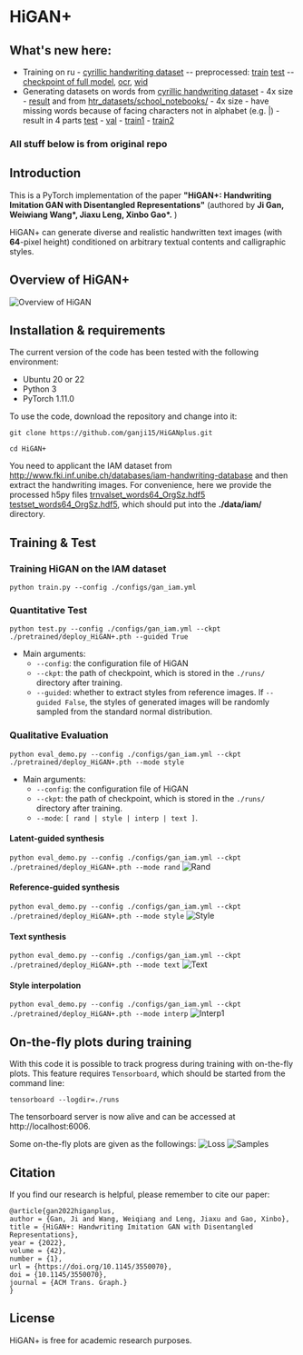# HiGAN+
## What's new here:
- Training on ru - [cyrillic handwriting dataset](https://www.kaggle.com/datasets/constantinwerner/cyrillic-handwriting-dataset) -- preprocessed: [train](https://disk.yandex.ru/d/kEAOx5-0-Kt2kw) [test](https://disk.yandex.ru/d/Mvzqo3NIGj-iCg) -- [checkpoint of full model](https://disk.yandex.ru/d/eaNj3iDJBeYpyw), [ocr](https://disk.yandex.ru/d/hgUlg-kfGeyqcQ), [wid](https://disk.yandex.ru/d/12PaaMHmMj-4bQ)
- Generating datasets on words from [cyrillic handwriting dataset](https://www.kaggle.com/datasets/constantinwerner/cyrillic-handwriting-dataset) - 4x size - [result](https://disk.yandex.ru/d/CxWfnJBtDklwWw) and from [htr_datasets/school_notebooks/](https://github.com/ai-forever/htr_datasets/tree/main/school_notebooks) - 4x size - have missing words because of facing characters not in alphabet (e.g. |) - result in 4 parts [test](https://disk.yandex.ru/d/nsL0cuZfh5HA8g) - [val](https://disk.yandex.ru/d/0MtW4nbRW_Gv1g) - [train1](https://disk.yandex.ru/d/lz3uLuN038OvNA) - [train2](https://disk.yandex.ru/d/crMuxCiXEFpzjA)

### All stuff below is from original repo
## Introduction
This is a PyTorch implementation of the paper **"HiGAN+: Handwriting Imitation GAN with Disentangled
Representations"** (authored by **Ji Gan, Weiwiang Wang\*, Jiaxu Leng, Xinbo Gao\*.** )

HiGAN+ can generate diverse and realistic handwritten text images (with **64**-pixel height) conditioned
on arbitrary textual contents and calligraphic styles.

## Overview of HiGAN+
![Overview of HiGAN](docs/imgs/Overview.png)


## Installation & requirements
The current version of the code has been tested with the following environment:
- Ubuntu 20 or 22
- Python 3
- PyTorch 1.11.0


To use the code, download the repository and change into it:

`git clone https://github.com/ganji15/HiGANplus.git`

`cd HiGAN+`

You need to applicant the IAM dataset from <http://www.fki.inf.unibe.ch/databases/iam-handwriting-database> and then extract the handwriting images. 
For convenience, here we provide the processed h5py files [trnvalset_words64_OrgSz.hdf5](https://github.com/ganji15/HiGANplus/releases/download/dataset/trnvalset_words64_OrgSz.hdf5)  [testset_words64_OrgSz.hdf5](https://github.com/ganji15/HiGANplus/releases/download/dataset/testset_words64_OrgSz.hdf5), which should put into the **./data/iam/** directory.


## Training & Test
### Training HiGAN on the IAM dataset
`python train.py --config ./configs/gan_iam.yml`

### Quantitative Test
`python test.py --config ./configs/gan_iam.yml --ckpt ./pretrained/deploy_HiGAN+.pth --guided True`
+ Main arguments:
  - `--config`: the configuration file of HiGAN
  - `--ckpt`: the path of checkpoint, which is stored in the `./runs/` directory after training.
  - `--guided`: whether to extract styles from reference images. If `--guided False`, the styles of generated images will be randomly sampled from the standard normal distribution.

### Qualitative Evaluation
`python eval_demo.py --config ./configs/gan_iam.yml --ckpt ./pretrained/deploy_HiGAN+.pth --mode style`
+ Main arguments:
  - `--config`: the configuration file of HiGAN
  - `--ckpt`: the path of checkpoint, which is stored in the `./runs/` directory after training.
  - `--mode`: `[ rand | style | interp | text ]`.

#### Latent-guided synthesis
`python eval_demo.py --config ./configs/gan_iam.yml --ckpt ./pretrained/deploy_HiGAN+.pth --mode rand`
![Rand](docs/imgs/GenRand.png)

#### Reference-guided synthesis
`python eval_demo.py --config ./configs/gan_iam.yml --ckpt ./pretrained/deploy_HiGAN+.pth --mode style`
![Style](docs/imgs/GenStyle.png)

#### Text synthesis
`python eval_demo.py --config ./configs/gan_iam.yml --ckpt ./pretrained/deploy_HiGAN+.pth --mode text`
![Text](docs/imgs/GenText.png)

#### Style interpolation
`python eval_demo.py --config ./configs/gan_iam.yml --ckpt ./pretrained/deploy_HiGAN+.pth --mode interp`
![Interp1](docs/imgs/GenInterp.png)


## On-the-fly plots during training
With this code it is possible to track progress during training with on-the-fly plots. This feature requires `Tensorboard`, which should be started from the command line:

`tensorboard --logdir=./runs`

The tensorboard server is now alive and can be accessed at http://localhost:6006.

Some on-the-fly plots are given as the followings:
![Loss](docs/imgs/tensorboard_log.png)
![Samples](docs/imgs/tensorboard_vis.png)


## Citation
If you find our research is helpful, please remember to cite our paper:
```
@article{gan2022higanplus,
author = {Gan, Ji and Wang, Weiqiang and Leng, Jiaxu and Gao, Xinbo},
title = {HiGAN+: Handwriting Imitation GAN with Disentangled Representations},
year = {2022},
volume = {42},
number = {1},
url = {https://doi.org/10.1145/3550070},
doi = {10.1145/3550070},
journal = {ACM Trans. Graph.}
}
```

## License
HiGAN+ is free for academic research purposes.
